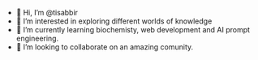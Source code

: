 - 👋 Hi, I’m @tisabbir
- 👀 I’m interested in exploring different worlds of knowledge
- 🌱 I’m currently learning biochemisty, web development and AI prompt engineering.
- 💞️ I’m looking to collaborate on an amazing comunity.
